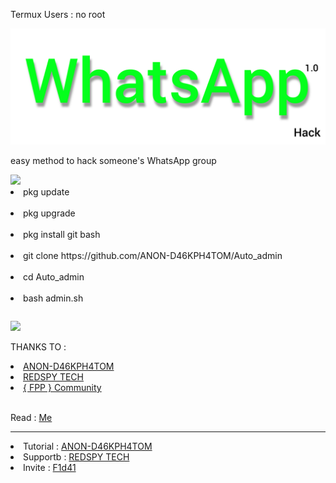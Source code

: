 
<p>Termux Users : no root</p>
<img src="https://github.com/ANON-D46KPH4TOM/Auto_admin/blob/main/.img/InShot_20220601_161242746.jpg" alt="fpp_community , auto Admin WhatsApp">
<p>easy method to hack someone's WhatsApp group</p>
<img src="https://camo.githubusercontent.com/71b837571c48af3aa60a73dbc9d5936aa359d78efbfa8a6743cbbbc16b80ef4d/68747470733a2f2f63646e2e646973636f72646170702e636f6d2f6174746163686d656e74732f3830353930323039333930363630383138362f3830353931333937323533353539303932322f74656e6f722e676966">
<table>
<li>pkg update</li>
<br>

<li>pkg upgrade</li>
<br>

<li>pkg install git bash</li>
<br>

<li>git clone https://github.com/ANON-D46KPH4TOM/Auto_admin</li>

<br>
<li>cd Auto_admin</li>

<br>
<li>bash admin.sh</li>
</table>
<img src="https://camo.githubusercontent.com/71b837571c48af3aa60a73dbc9d5936aa359d78efbfa8a6743cbbbc16b80ef4d/68747470733a2f2f63646e2e646973636f72646170702e636f6d2f6174746163686d656e74732f3830353930323039333930363630383138362f3830353931333937323533353539303932322f74656e6f722e676966">
<p>THANKS TO :</p>

<li><a href="https://youtube.com/channel/UCldyBI4H1jK-X0RweVV5dkw">ANON-D46KPH4TOM</a></li>

<li><a href="https://youtube.com/c/REDSPYTECH">REDSPY TECH</a></li>

<li><a href="https://t.me/fpp_community">{ FPP } Community </a></li>
<br>
<p>Read : <a href="https://github.com/ANON-D46KPH4TOM/Auto_admin/blob/main/.img/Notice.txt">Me </a></p>
<hr>

<li>Tutorial    :  <a href="https://youtube.com/channel/UCldyBI4H1jK-X0RweVV5dkw">ANON-D46KPH4TOM</a></li>

<li>Supportb    :  <a href="https://youtube.com/c/REDSPYTECH">REDSPY TECH</a></li>

<li>Invite      :  <a href="https://github.com/F1d41">F1d41</a></li>

</hr>
